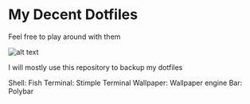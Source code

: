 # My Decent Dotfiles
Feel free to play around with them


![alt text](https://i.imgur.com/hFN1Efs.jpg)

I will mostly use this repository to backup my dotfiles

Shell: Fish
Terminal: Stimple Terminal
Wallpaper: Wallpaper engine
Bar: Polybar
